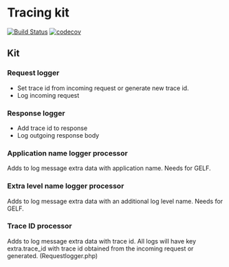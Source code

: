# Tracing kit

[![Build Status](https://travis-ci.org/Vasary/tracing.svg?branch=master)](https://travis-ci.org/Vasary/tracing)
[![codecov](https://codecov.io/gh/Vasary/tracing/branch/master/graph/badge.svg?token=T7WGELDB6X)](https://codecov.io/gh/Vasary/tracing)

## Kit

### Request logger
* Set trace id from incoming request or generate new trace id.
* Log incoming request

### Response logger
* Add trace id to response
* Log outgoing response body

### Application name logger processor
Adds to log message extra data with application name. Needs for GELF.

### Extra level name logger processor
Adds to log message extra data with an additional log level name. Needs for GELF.

### Trace ID processor
Adds to log message extra data with trace id. All logs will have key extra.trace_id with trace id obtained from the incoming request or generated. (Requestlogger.php)
